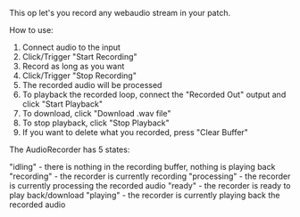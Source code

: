 This op let's you record any webaudio stream in your patch.

How to use:

1. Connect audio to the input
2. Click/Trigger "Start Recording"
3. Record as long as you want
4. Click/Trigger "Stop Recording"
5. The recorded audio will be processed
6. To playback the recorded loop, connect the "Recorded Out" output and click "Start Playback"
7. To download, click "Download .wav file"
8. To stop playback, click "Stop Playback"
9. If you want to delete what you recorded, press "Clear Buffer"

The AudioRecorder has 5 states:

"idling" - there is nothing in the recording buffer, nothing is playing back
"recording" - the recorder is currently recording
"processing" - the recorder is currently processing the recorded audio
"ready" - the recorder is ready to play back/download
"playing"  - the recorder is currently playing back the recorded audio

